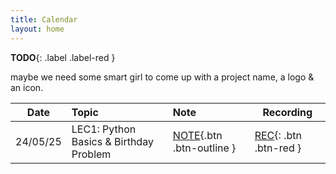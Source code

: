 ```yaml
---
title: Calendar
layout: home
---
```


**TODO**{: .label .label-red }

maybe we need some smart girl to come up with a project name, a logo & an icon.



| Date     | Topic                                  | Note                         | Recording                                    |
| -------- | :------------------------------------- | :--------------------------- | -------------------------------------------- |
| 24/05/25 | LEC1: Python Basics & Birthday Problem | [NOTE](){.btn .btn-outline } | [REC](https://youtube.com){: .btn .btn-red } |



